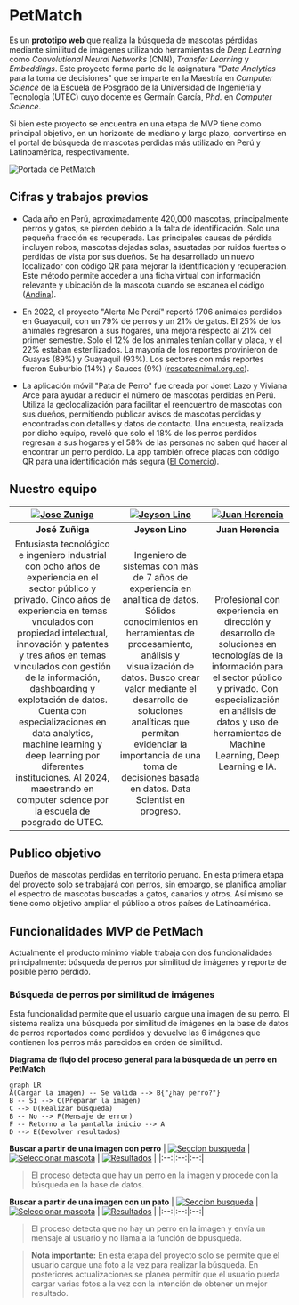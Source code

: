 # PetMatch

Es un **prototipo web** que realiza la búsqueda de mascotas pérdidas mediante similitud de imágenes utilizando herramientas de *Deep Learning* como *Convolutional Neural Networks* (CNN), *Transfer Learning* y *Embeddings*. Este proyecto forma parte de la asignatura "*Data Analytics* para la toma de decisiones" que se imparte en la Maestría en *Computer Science* de la Escuela de Posgrado de la Universidad de Ingeniería y Tecnología (UTEC) cuyo docente es Germaín García, *Phd.* en *Computer Science*. 

Si bien este proyecto se encuentra en una etapa de MVP tiene como principal objetivo, en un horizonte de mediano y largo plazo, convertirse en el portal de búsqueda de mascotas perdidas más utilizado en Perú y Latinoamérica, respectivamente.

![Portada de PetMatch](Capturas/Portada%20%281%29.jpg)

## Cifras y trabajos previos

* Cada año en Perú, aproximadamente 420,000 mascotas, principalmente perros y gatos, se pierden debido a la falta de identificación. Solo una pequeña fracción es recuperada. Las principales causas de pérdida incluyen robos, mascotas dejadas solas, asustadas por ruidos fuertes o perdidas de vista por sus dueños. Se ha desarrollado un nuevo localizador con código QR para mejorar la identificación y recuperación. Este método permite acceder a una ficha virtual con información relevante y ubicación de la mascota cuando se escanea el código​ ([Andina](https://andina.pe/agencia/noticia-unas-420000-mascotas-se-pierden-cada-ano-peru-falta-identificacion-732435.aspx))​.

* En 2022, el proyecto "Alerta Me Perdí" reportó 1706 animales perdidos en Guayaquil, con un 79% de perros y un 21% de gatos. El 25% de los animales regresaron a sus hogares, una mejora respecto al 21% del primer semestre. Solo el 12% de los animales tenían collar y placa, y el 22% estaban esterilizados. La mayoría de los reportes provinieron de Guayas (89%) y Guayaquil (93%). Los sectores con más reportes fueron Suburbio (14%) y Sauces (9%) ([rescateanimal.org.ec](https://rescateanimal.org.ec/estadisticas2022/)).

* La aplicación móvil "Pata de Perro" fue creada por Jonet Lazo y Viviana Arce para ayudar a reducir el número de mascotas perdidas en Perú. Utiliza la geolocalización para facilitar el reencuentro de mascotas con sus dueños, permitiendo publicar avisos de mascotas perdidas y encontradas con detalles y datos de contacto. Una encuesta, realizada por dicho equipo, reveló que solo el 18% de los perros perdidos regresan a sus hogares y el 58% de las personas no saben qué hacer al encontrar un perro perdido. La app también ofrece placas con código QR para una identificación más segura ([El Comercio](https://elcomercio.pe/wuf/noticias/app-movil-busca-minimizar-numero-mascotas-perdidas-noticia-449449-noticia/?ref=ecr)).

## Nuestro equipo 
| [![Jose Zuniga](team/Jose_Zuniga_200.jpg)](ruta/a/la/foto1.jpg) | [![Jeyson Lino](team/Jeyson_Lino_200.jpg)](ruta/a/la/foto2.jpg) | [![Juan Herencia](team/Juan_Herencia_200.jpg)](ruta/a/la/foto3.jpg) | 
|:--:|:--:|:--:| 
| **José Zuñiga** | **Jeyson Lino** | **Juan Herencia** |
| Entusiasta tecnológico e ingeniero industrial con ocho años de experiencia en el sector público y privado. Cinco años de experiencia en temas vnculados con propiedad intelectual, innovación y patentes y tres años en temas vinculados con gestión de la información, dashboarding y explotación de datos. Cuenta con especializaciones en data analytics, machine learning y deep learning por diferentes instituciones. Al 2024, maestrando en computer science por la escuela de posgrado de UTEC. | Ingeniero de sistemas con más de 7 años de experiencia en analítica de datos. Sólidos conocimientos en herramientas de procesamiento, análisis y visualización de datos. Busco crear valor mediante el desarrollo de soluciones analíticas que permitan evidenciar la importancia de una toma de decisiones basada en datos. Data Scientist en progreso. | Profesional con experiencia en dirección y desarrollo de soluciones en tecnologías de la información para el sector público y privado. Con especialización en análisis de datos y uso de herramientas de Machine Learning, Deep Learning e IA. |

## Publico objetivo
Dueños de mascotas perdidas en territorio peruano. En esta primera etapa del proyecto solo se trabajará con perros, sin embargo, se planifica ampliar el espectro de mascotas buscadas a gatos, canarios y otros. Así mismo se tiene como objetivo ampliar el público a otros países de Latinoamérica.

## Funcionalidades MVP de PetMach
Actualmente el producto mínimo viable trabaja con dos funcionalidades principalmente: búsqueda de perros por similitud de imágenes y reporte de posible perro perdido.

### Búsqueda de perros por similitud de imágenes
Esta funcionalidad permite que el usuario cargue una imagen de su perro. El sistema realiza una búsqueda por similitud de imágenes en la base de datos de perros reportados como perdidos y devuelve las 6 imágenes que contienen los perros más parecidos en orden de similitud.

**Diagrama de flujo del proceso general para la búsqueda de un perro en PetMatch**
```mermaid
graph LR
A(Cargar la imagen) -- Se valida --> B{"¿hay perro?"}
B -- Sí --> C(Preparar la imagen)
C --> D(Realizar búsqueda)
B -- No --> F(Mensaje de error)
F -- Retorno a la pantalla inicio --> A
D --> E(Devolver resultados)
```

**Buscar a partir de una imagen con perro**
| [![Seccion busqueda](Capturas/Buscar_mascota.jpg)](Capturas/Buscar_mascota.jpg) | [![Seleccionar mascota](Capturas/seleccion_perro.jpg)](Capturas/seleccion_perro.jpg) | [![Resultados](Capturas/resultados_perros.jpg)](Capturas/resultados_perros.jpg) | 
|:--:|:--:|:--:| 

>El proceso detecta que hay un perro en la imagen y procede con la búsqueda en la base de datos.

**Buscar a partir de una imagen con un pato**
| [![Seccion busqueda](Capturas/Buscar_mascota.jpg)](Capturas/Buscar_mascota.jpg) | [![Seleccionar mascota](Capturas/seleccion_pato.jpg)](Capturas/seleccion_pato.jpg) | [![Resultados](Capturas/pantalla_no_perro.jpg)](Capturas/pantalla_no_perro.jpg) | 
|:--:|:--:|:--:| 

>El proceso detecta que no hay un perro en la imagen y envía un mensaje al usuario y no llama a la función de bpusqueda.

>**Nota importante:** En esta etapa del proyecto solo se permite que el usuario cargue una foto a la vez para realizar la búsqueda. En posteriores actualizaciones se planea permitir que el usuario pueda cargar varias fotos a la vez con la intención de obtener un mejor resultado.
